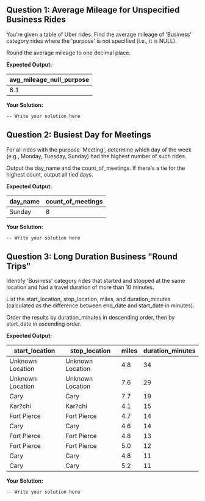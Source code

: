 ## Question 1: Average Mileage for Unspecified Business Rides

You're given a table of Uber rides. Find the average mileage of 'Business' category rides where the 'purpose' is not specified (i.e., it is NULL).

Round the average mileage to one decimal place.

**Expected Output:**

| **avg_mileage_null_purpose** |
| ---------------------------------- |
| 6.1                                |

**Your Solution:**

```
-- Write your solution here

```

## Question 2: Busiest Day for Meetings

For all rides with the purpose 'Meeting', determine which day of the week (e.g., Monday, Tuesday, Sunday) had the highest number of such rides.

Output the day_name and the count_of_meetings. If there's a tie for the highest count, output all tied days.

**Expected Output:**

| **day_name** | **count_of_meetings** |
| ------------------ | --------------------------- |
| Sunday             | 8                           |

**Your Solution:**

```
-- Write your solution here

```

## Question 3: Long Duration Business "Round Trips"

Identify 'Business' category rides that started and stopped at the same location and had a travel duration of more than 10 minutes.

List the start_location, stop_location, miles, and duration_minutes (calculated as the difference between end_date and start_date in minutes).

Order the results by duration_minutes in descending order, then by start_date in ascending order.

**Expected Output:**

| **start_location** | **stop_location** | **miles** | **duration_minutes** |
| ------------------------ | ----------------------- | --------------- | -------------------------- |
| Unknown Location         | Unknown Location        | 4.8             | 34                         |
| Unknown Location         | Unknown Location        | 7.6             | 29                         |
| Cary                     | Cary                    | 7.7             | 19                         |
| Kar?chi                  | Kar?chi                 | 4.1             | 15                         |
| Fort Pierce              | Fort Pierce             | 4.7             | 14                         |
| Cary                     | Cary                    | 4.6             | 14                         |
| Fort Pierce              | Fort Pierce             | 4.8             | 13                         |
| Fort Pierce              | Fort Pierce             | 5.0             | 12                         |
| Cary                     | Cary                    | 4.8             | 11                         |
| Cary                     | Cary                    | 5.2             | 11                         |

**Your Solution:**

```
-- Write your solution here

```

